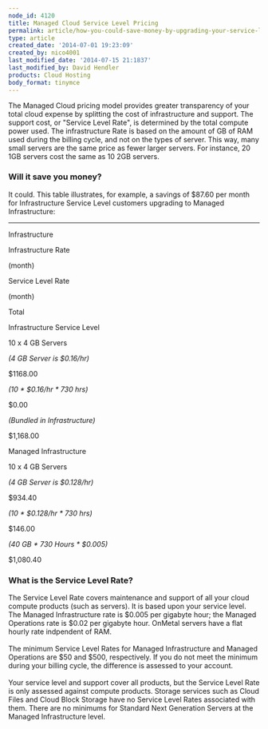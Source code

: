 ```yaml
---
node_id: 4120
title: Managed Cloud Service Level Pricing
permalink: article/how-you-could-save-money-by-upgrading-your-service-level
type: article
created_date: '2014-07-01 19:23:09'
created_by: nico4001
last_modified_date: '2014-07-15 21:1837'
last_modified_by: David Hendler
products: Cloud Hosting
body_format: tinymce
---
```


The Managed Cloud pricing model provides greater transparency of your
total cloud expense by splitting the cost of infrastructure and support.
The support cost, or "Service Level Rate", is determined by the total
compute power used. The infrastructure Rate is based on the amount of GB
of RAM used during the billing cycle, and not on the types of server.
This way, many small servers are the same price as fewer larger servers.
For instance, 20 1GB servers cost the same as 10 2GB servers.

 

### Will it save you money?

It could. This table illustrates, for example, a savings of \$87.60 per
month for Infrastructure Service Level customers upgrading to Managed
Infrastructure:

** **

Infrastructure

Infrastructure Rate

(month)

Service Level Rate

(month)

Total

Infrastructure Service Level

10 x 4 GB Servers

*(4 GB Server is \$0.16/hr)*

\$1168.00

*(10 \* \$0.16/hr \* 730 hrs)*

 

 \$0.00

*(Bundled in Infrastructure)*

 \$1,168.00

Managed Infrastructure

 

10 x 4 GB Servers

*(4 GB Server is \$0.128/hr)*

\$934.40

*(10 \* \$0.128/hr \* 730 hrs)*

 

\$146.00

*(40 GB \* 730 Hours \* \$0.005)*

 

 \$1,080.40

 

### **What is the Service Level Rate?**

The Service Level Rate covers maintenance and support of all your cloud
compute products (such as servers). It is based upon your service level.
The Managed Infrastructure rate is \$0.005 per gigabyte hour; the
Managed Operations rate is \$0.02 per gigabyte hour. OnMetal servers
have a flat hourly rate indpendent of RAM.\
 \
The minimum Service Level Rates for Managed Infrastructure and Managed
Operations are \$50 and \$500, respectively. If you do not meet the
minimum during your billing cycle, the difference is assessed to your
account. \
 \
Your service level and support cover all products, but the Service Level
Rate is only assessed against compute products. Storage services such as
Cloud Files and Cloud Block Storage have no Service Level Rates
associated with them. There are no minimums for Standard Next Generation
Servers at the Managed Infrastructure level. 

 

